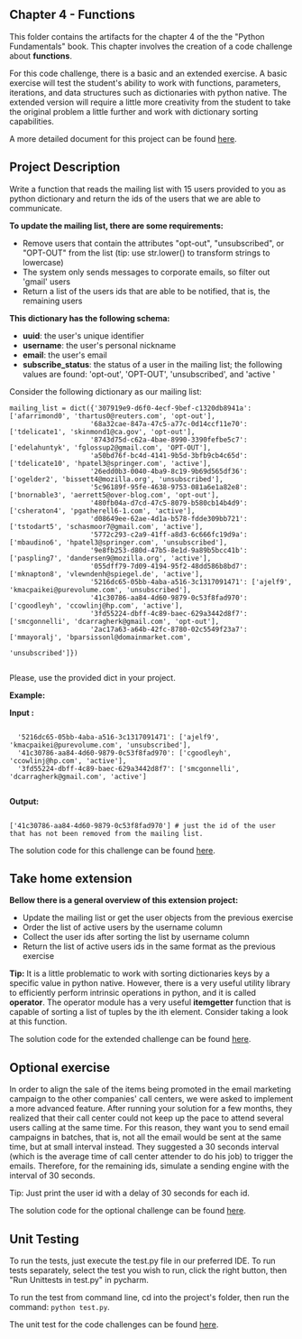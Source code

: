 ## **Chapter 4 - Functions**
This folder contains the artifacts for the chapter 4 of the the "Python Fundamentals" book. This chapter involves 
the creation of a code challenge about **functions**. 

For this code challenge, there is a basic and an extended exercise. A basic exercise will test the student's ability
to work with functions, parameters, iterations, and data structures such as dictionaries with python native.
The extended version will require a little more creativity from the student to take the original problem a little 
further and work with dictionary sorting capabilities. 

A more detailed document for this project can be found [here](https://docs.google.com/document/d/1IXZSLZMVXzdgJ-mOFpOp0MKEcT_mu1SaKDDBxuIAG2k/edit?usp=sharing).

## **Project Description**
Write a function that reads the mailing list with 15 users provided to you as python dictionary and return the ids of the users that we are able to communicate.

**To update the mailing list, there are some requirements:**
- Remove users that contain the attributes "opt-out", "unsubscribed", or "OPT-OUT" from the list (tip: use str.lower() to transform strings to lowercase)
- The system only sends messages to corporate emails, so filter out 'gmail' users
- Return a list of the users ids that are able to be notified, that is, the remaining users

**This dictionary has the following schema:**

- **uuid**: the user's unique identifier
- **username**: the user's personal nickname
- **email**: the user's email
- **subscribe_status**: the status of a user in the mailing list; the following values are found: 'opt-out', 'OPT-OUT', 'unsubscribed', and 'active '

Consider the following dictionary as our mailing list:


 ```
 mailing_list = dict({'307919e9-d6f0-4ecf-9bef-c1320db8941a': ['afarrimond0', 'thartus0@reuters.com', 'opt-out'],
                     '68a32cae-847a-47c5-a77c-0d14ccf11e70': ['tdelicate1', 'skinmond1@ca.gov', 'opt-out'],
                     '8743d75d-c62a-4bae-8990-3390fefbe5c7': ['edelahuntyk', 'fglossup2@gmail.com', 'OPT-OUT'],
                     'a50bd76f-bc4d-4141-9b5d-3bfb9cb4c65d': ['tdelicate10', 'hpatel3@springer.com', 'active'],
                     '26edd0b3-0040-4ba9-8c19-9b69d565df36': ['ogelder2', 'bissett4@mozilla.org', 'unsubscribed'],
                     '5c96189f-95fe-4638-9753-081a6e1a82e8': ['bnornable3', 'aerrett5@over-blog.com', 'opt-out'],
                     '480fb04a-d7cd-47c5-8079-b580cb14b4d9': ['csheraton4', 'pgatherell6-1.com', 'active'],
                     'd08649ee-62ae-4d1a-b578-fdde309bb721': ['tstodart5', 'schasmoor7@gmail.com', 'active'],
                     '5772c293-c2a9-41ff-a8d3-6c666fc19d9a': ['mbaudino6', 'hpatel3@springer.com', 'unsubscribed'],
                     '9e8fb253-d80d-47b5-8e1d-9a89b5bcc41b': ['paspling7', 'dandersen9@mozilla.org', 'active'],
                     '055dff79-7d09-4194-95f2-48dd586b8bd7': ['mknapton8', 'vlewndenh@spiegel.de', 'active'],
                     '5216dc65-05bb-4aba-a516-3c1317091471': ['ajelf9', 'kmacpaikei@purevolume.com', 'unsubscribed'],
                     '41c30786-aa84-4d60-9879-0c53f8fad970': ['cgoodleyh', 'ccowlinj@hp.com', 'active'],
                     '3fd55224-dbff-4c89-baec-629a3442d8f7': ['smcgonnelli', 'dcarragherk@gmail.com', 'opt-out'],
                     '2ac17a63-a64b-42fc-8780-02c5549f23a7': ['mmayoralj', 'bparsissonl@domainmarket.com',
                                                              'unsubscribed']}) 
                                                              
 ```
                                                              
                                                              
Please, use the provided dict in your project.


**Example:**

**Input :** 

```

  '5216dc65-05bb-4aba-a516-3c1317091471': ['ajelf9', 'kmacpaikei@purevolume.com', 'unsubscribed'],
  '41c30786-aa84-4d60-9879-0c53f8fad970': ['cgoodleyh', 'ccowlinj@hp.com', 'active'],
  '3fd55224-dbff-4c89-baec-629a3442d8f7': ['smcgonnelli', 'dcarragherk@gmail.com', 'active']
  
```

**Output:**

```

['41c30786-aa84-4d60-9879-0c53f8fad970'] # just the id of the user that has not been removed from the mailing list.

```

                                  
The solution code for this challenge can be found [here](https://github.com/luizhenriqueds/packt-courseware/blob/master/projects/chapter-4/functions.py).

## **Take home extension**
**Bellow there is a general overview of this extension project:**
- Update the mailing list or get the user objects from the previous exercise
- Order the list of active users by the username column
- Collect the user ids after sorting the list by username column
- Return the list of active users ids in the same format as the previous exercise

**Tip:** It is a little problematic to work with sorting dictionaries keys by a specific value in python native.
However, there is a very useful utility library to efficiently perform intrinsic operations in python, and it
is called **operator**. The operator module has a very useful **itemgetter** function that is capable of sorting
a list of tuples by the ith element. Consider taking a look at this function.

The solution code for the extended challenge can be found [here](https://github.com/luizhenriqueds/packt-courseware/blob/master/projects/chapter-4/functions_extended.py).

## **Optional exercise**
In order to align the sale of the items being promoted in the email marketing campaign to the other companies' 
call centers, we were asked to implement a more advanced feature. After running your solution for a few months,
they realized that their call center could not keep up the pace to attend several users calling at the same time.
For this reason, they want you to send email campaigns in batches, that is, not all the email would be sent at the
same time, but at small interval instead. They suggested a 30 seconds interval (which is the average time of 
call center attender to do his job) to trigger the emails. Therefore, for the remaining ids, simulate a 
sending engine with the interval of 30 seconds. 

Tip: Just print the user id with a delay of 30 seconds for each id.



The solution code for the optional challenge can be found [here](https://github.com/luizhenriqueds/packt-courseware/blob/master/projects/chapter-4/functions_optional.py).

## **Unit Testing**

To run the tests, just execute the test.py file in our preferred IDE. To run tests separately, select the test you
wish to run, click the right button, then "Run Unittests in test.py" in pycharm. 

To run the test from command line, cd into the project's folder, then run the command: ``python test.py``.

The unit test for the code challenges can be found [here](https://github.com/luizhenriqueds/packt-courseware/blob/master/projects/chapter-4/test.py).
